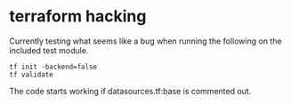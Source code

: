 # terraform hacking

Currently testing what seems like a bug when running the following on the included test module.

```
tf init -backend=false
tf validate
```

The code starts working if datasources.tf:base is commented out.
